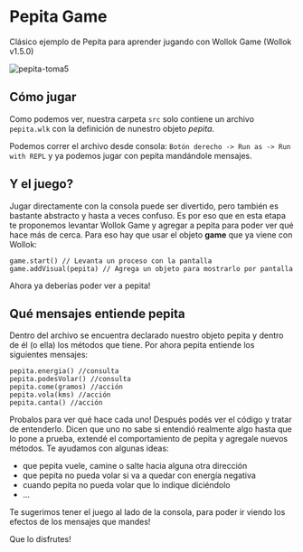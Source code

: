 # Pepita Game
Clásico ejemplo de Pepita para aprender jugando con Wollok Game (Wollok v1.5.0)

![pepita-toma5](https://cloud.githubusercontent.com/assets/4098184/17400394/f277b580-5a1d-11e6-9462-0a7731365938.gif)

## Cómo jugar
Como podemos ver, nuestra carpeta `src` solo contiene un archivo `pepita.wlk` con la definición de nunestro objeto _pepita_.

Podemos correr el archivo desde consola: `Botón derecho -> Run as -> Run with REPL` y ya podemos jugar con pepita mandándole mensajes.

## Y el juego?
Jugar directamente con la consola puede ser divertido, pero también es bastante abstracto y hasta a veces confuso. Es por eso que en esta etapa te proponemos levantar Wollok Game y agregar a pepita para poder ver qué hace más de cerca.
Para eso hay que usar el objeto **game** que ya viene con Wollok:
```XTend
game.start() // Levanta un proceso con la pantalla
game.addVisual(pepita) // Agrega un objeto para mostrarlo por pantalla
```
Ahora ya deberías poder ver a pepita!

## Qué mensajes entiende pepita
Dentro del archivo se encuentra declarado nuestro objeto pepita y dentro de él (o ella) los métodos que tiene. Por ahora pepita entiende los siguientes mensajes:
```XTend
pepita.energia() //consulta
pepita.podesVolar() //consulta
pepita.come(gramos) //acción
pepita.vola(kms) //acción
pepita.canta() //acción
```
Probalos para ver qué hace cada uno! Después podés ver el código y tratar de entenderlo. Dicen que uno no sabe si entendió realmente algo hasta que lo pone a prueba, extendé el comportamiento de pepita y agregale nuevos métodos. Te ayudamos con algunas ideas:
- que pepita vuele, camine o salte hacia alguna otra dirección
- que pepita no pueda volar si va a quedar con energía negativa
- cuando pepita no pueda volar que lo indique diciéndolo
- ...

Te sugerimos tener el juego al lado de la consola, para poder ir viendo los efectos de los mensajes que mandes!

Que lo disfrutes!
